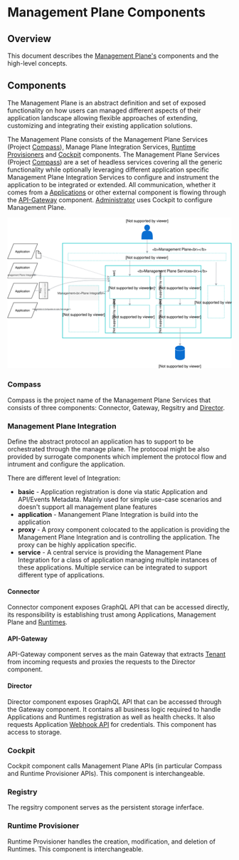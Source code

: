 # Management Plane Components

## Overview

This document describes the [Management Plane's](/docs/terminology.md#Management-Plane) components and the high-level concepts.

## Components

The Management Plane is an abstract definition and set of exposed functionality on how users can managed different aspects of their application landscape allowing flexible approaches of extending, customizing and integrating their existing application solutions. 

The Management Plane consists of the Management Plane Services (Project [Compass](/docs/terminology.md#MP-Compass)), Manage Plane Integration Services, [Runtime Provisioners](/docs/terminology.md#MP-Runtime-Provisioner) and [Cockpit](/docs/terminology.md#MP-Cockpit) components. The Management Plane Services (Project [Compass](/docs/terminology.md#MP-Compass)) are a set of headless services covering all the generic functionality while optionally leveraging different application specific Management Plane Integration Services to configure and instrument the application to be integrated or extended. All communication, whether it comes from a [Applications](/docs/terminology.md#Application) or other external component is flowing through the [API-Gateway](/docs/terminology.md#MP-Gateway) component. [Administrator](/docs/terminology.md#Administrator) uses Cockpit to configure Management Plane.

![Management Plane Components](./assets/mp-components.svg)

### Compass

Compass is the project name of the Management Plane Services that consists of three components: Connector, Gateway, Regsitry and [Director](/docs/terminology.md#MP-Director).

### Management Plane Integration

Define the abstract protocol an application has to support to be orchestrated through the manage plane. The protocoal might be also provided by surrogate components which implement the protocol flow and intrument and configure the application.

There are different level of Integration:

- **basic** - Application registration is done via static Application and API/Events Metadata. Mainly used for simple use-case scenarios and doesn't support all management plane features
- **application** - Manangement Plane Integration is build into the application
- **proxy** - A proxy component colocated to the application is providing the Management Plane Integration and is controlling the application. The proxy can be highly application specific.
- **service** - A central service is providing the Management Plane Integration for a class of application managing multiple instances of these applications. Multiple service can be integrated to support different type of applications.

#### Connector

Connector component exposes GraphQL API that can be accessed directly, its responsibility is establishing trust among Applications, Management Plane and [Runtimes](/docs/terminology.md#Runtime).

#### API-Gateway

API-Gateway component serves as the main Gateway that extracts [Tenant](/docs/terminology.md#MP-Tenant) from incoming requests and proxies the requests to the Director component.

#### Director

Director component exposes GraphQL API that can be accessed through the Gateway component. It contains all business logic required to handle Applications and Runtimes registration as well as health checks. It also requests Application [Webhook API](/docs/terminology.md#Application-Webhook-API) for credentials. This component has access to storage.

### Cockpit

Cockpit component calls Management Plane APIs (in particular Compass and Runtime Provisioner APIs). This component is interchangeable.

### Registry

The regsitry component serves as the persistent storage inferface.


### Runtime Provisioner

Runtime Provisioner handles the creation, modification, and deletion of Runtimes. This component is interchangeable.
